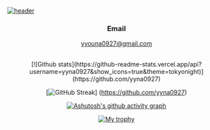 [![header](https://capsule-render.vercel.app/api?type=waving&color:purple&height=200&section=header&text=WELCOME&fontSize=80&animation=fadeline&fontAlignV=38&desc=Yuna's%20GitHub%20Profile&descAlignY=70&descAlign=67)](https://github.com/yyna0927)

<div align="center">

 
 ### Email
 yyouna0927@gmail.com

<br/>
 [![Github stats](https://github-readme-stats.vercel.app/api?username=yyna0927&show_icons=true&theme=tokyonight)](https://github.com/yyna0927)

 [![GitHub Streak](https://github-readme-streak-stats.herokuapp.com/?user=yyna0927&theme=tokyonight)]
 (https://github.com/yyna0927)

 [![Ashutosh's github activity graph](https://activity-graph.herokuapp.com/graph?username=yyna0927&theme=nord)](https://github.com/yyna0927)


 [![My trophy](https://github-profile-trophy.vercel.app/?username=yyna0927&theme=darkhub&column=4&margin-w=10&margin-h=10)](https://github.com/yyna0927)

 </div>
